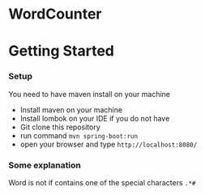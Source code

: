 # WordCounter
# Getting Started

### Setup
You need to have maven install on your machine

* Install maven on your machine
* Install lombok on your IDE if you do not have
* Git clone this repository
* run command `mvn spring-boot:run`
* open your browser and type `http://localhost:8080/`

### Some explanation
Word is not if contains one of the special characters `.*#`
